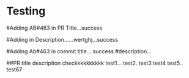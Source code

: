# Testing

#Adding AB#463 in PR Title...success

#Adding in Description......wertghj...success


#Adding Ab#463 in commit title....success
#description...

##PR title description checkkkkkkkkkk
test1...
test2.
test3
test4
test5..
test67
